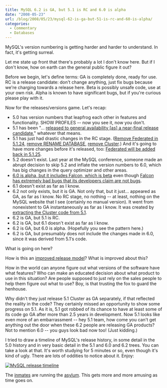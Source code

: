 ```yaml
---
title: MySQL 6.2 is GA, but 5.1 is RC and 6.0 is alpha
date: "2008-05-23"
url: /blog/2008/05/23/mysql-62-is-ga-but-51-is-rc-and-60-is-alpha/
categories:
  - Commentary
  - Databases
---
```

<p>MySQL's version numbering is getting harder and harder to understand.  In fact, it's getting surreal.</p>

<p>Let me state up front that there's probably a lot I don't know here.  But if I don't know, how on earth can the general public figure it out?</p>

<p>Before we begin, let's define terms: GA is completely done, ready for use.  RC is a release candidate: don't change anything, just fix bugs because we're charging towards a release here.  Beta is possibly unsafe code, use at your own risk.  Alpha is known to have significant bugs, but if you're curious please play with it.</p>

<p>Now for the releases/versions game.  Let's recap:</p>

<ul>
<li>5.0 has version numbers that leapfrog each other in features and functionality. SHOW PROFILES -- now you see it, now you don't.</li>
<li>5.1 has been "... <a href="http://www.eweek.com/c/a/Database/CEO-Calls-MySQLs-the-Ferrari-of-Databases/">released to general availability [as] a near-final release candidate</a>," whatever that means.</li>
<li>5.1 has just had drastic changes in the RC stage.  (<a href="http://dev.mysql.com/doc/refman/5.1/en/news-5-1-24.html">Remove Federated in 5.1.24</a>, <a href="http://www.mysqlperformanceblog.com/2008/05/20/too-dangerous-command/">remove RENAME DATABASE</a>, <a href="http://blogs.mysql.com/kaj/2008/05/23/mysql-clusters-improved-release-model/">remove Cluster</a>.)  And it's going to have more changes before it's released, too: <a href="http://dev.mysql.com/doc/refman/5.1/en/news-5-1-24.html">Federated will be added back in 5.1.25</a>.</li>
<li>5.2 doesn't exist.  Last year at the MySQL conference, someone made an abrupt decision to skip 5.2 and inflate the version numbers to 6.0, which has big changes in the query optimizer and other areas.</li>
<li><a href="http://blogs.sun.com/theaquarium/entry/mysql_6_0_is_alpha">6.0 is alpha, but it includes Falcon, which is beta</a> even though <a href="http://bugs.mysql.com/bug.php?id=36296">Falcon has extremely bad bugs that its developers claim are not bugs</a>.</li>
<li>6.1 doesn't exist as far as I know.</li>
<li>6.2 not only exists, but it is GA.  Not only that, but it just... appeared as GA, as far as I know.  No RC stage, no nothing -- at least, nothing on the MySQL website that I see (certainly no manual version).  It went from nonexistent to GA instantaneously as far as I know.  It was created by <a href="http://johanandersson.blogspot.com/2008/05/mysql-cluster-62-officially-released.html">extracting the Cluster code from 5.1</a>.</li>
<li>6.2 is GA, but 5.1 is RC.</li>
<li>6.2 is GA, but 6.1 doesn't exist as far as I know.</li>
<li>6.2 is GA, but 6.0 is alpha.  (Hopefully you see the pattern here.)</li>
<li>6.2 is GA, but presumably does not include the changes made in 6.0, since it was derived from 5.1&#8242;s code.</li>
</ul>

<p>What is going on here?</p>

<p>How is this an <a href="http://blogs.mysql.com/kaj/2008/05/23/mysql-clusters-improved-release-model/">improved release model</a>?  What is improved about this?</p>

<p>How in the world can anyone figure out what versions of the software have what features?  Who can make an educated decision about what product to use in this situation?  Are people supposed to just rely on the sales people to help them figure out what to use?  Boy, is that trusting the fox to guard the henhouse.</p>

<p>Why didn't they just release 5.1 Cluster as GA separately, if that reflected the reality in the code?  They certainly missed an opportunity to show some progress on 5.1.  As it is, 5.1 got robbed of its chance to have at least some of its code go GA after more than 2.5 years in development.  Now 5.1 looks like even more of an embarrassment -- hey 5.1 team, how come you can't get anything out the door when these 6.2 people are releasing GA products?  Not to mention 6.0 -- you guys look bad now too! (Just kidding.)</p>

<p>I tried to draw a timeline of MySQL's release history, in some detail in the 5.0 history and in very basic detail in the 5.1 and 6.0 and 6.2 trees.  You can take a look at that.  It's worth studying for 5 minutes or so, even though it's kind of ugly.  There are lots of oddities to notice about it.  Enjoy:</p>

<p>
<a href='/media/2008/05/mysql-timeline.png' title='MySQL release timeline'><img src='/media/2008/05/mysql-timeline.thumbnail.png' alt='MySQL release timeline' /></a>
</p>

<p>The <a href="http://www.mysql.com/about/contact/sales.html">inmates</a> are running the <a href="http://www.mysql.com/">asylum</a>.  This gets more and more amusing as time goes on.</p>


